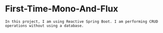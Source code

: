 # First-Time-Mono-And-Flux

```
In this project, I am using Reactive Spring Boot. I am performing CRUD operations without using a database.
```